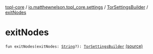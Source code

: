 [topl-core](../../index.md) / [io.matthewnelson.topl_core.settings](../index.md) / [TorSettingsBuilder](index.md) / [exitNodes](./exit-nodes.md)

# exitNodes

`fun exitNodes(exitNodes: `[`String`](https://kotlinlang.org/api/latest/jvm/stdlib/kotlin/-string/index.html)`?): `[`TorSettingsBuilder`](index.md) [(source)](https://github.com/05nelsonm/TorOnionProxyLibrary-Android/blob/master/topl-core/src/main/java/io/matthewnelson/topl_core/settings/TorSettingsBuilder.kt#L438)